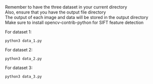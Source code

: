 Remember to have the three dataset in your current directory  
Also, ensure that you have the output file directory    
The output of each image and data will be stored in the output directory  
Make sure to install opencv-contrib-python for SIFT feature detection

For dataset 1:

`python3 data_1.py`

For dataset 2:

`python3 data_2.py`

For dataset 3:

`python3 data_3.py`

